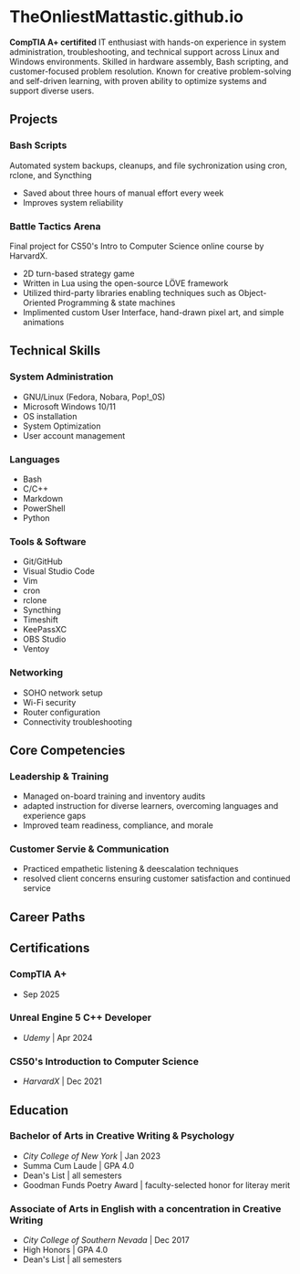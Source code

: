 # TheOnliestMattastic.github.io
**CompTIA A+ certifited** IT enthusiast with hands-on experience in system administration, troubleshooting, and technical support across Linux and Windows environments. Skilled in hardware assembly, Bash scripting, and customer-focused problem resolution. Known for creative problem-solving and self-driven learning, with proven ability to optimize systems and support diverse users. 


## Projects

### Bash Scripts
Automated system backups, cleanups, and file sychronization using cron, rclone, and Syncthing
- Saved about three hours of manual effort every week
- Improves system reliability

### Battle Tactics Arena
Final project for CS50's Intro to Computer Science online course by HarvardX. 
- 2D turn-based strategy game
- Written in Lua using the open-source LÖVE framework
- Utilized third-party libraries enabling techniques such as Object-Oriented Programming & state machines
- Implimented custom User Interface, hand-drawn pixel art, and simple animations


## Technical Skills

### System Administration
- GNU/Linux (Fedora, Nobara, Pop!_0S)
- Microsoft Windows 10/11
- OS installation
- System Optimization
- User account management

### Languages
- Bash
- C/C++
- Markdown
- PowerShell
- Python

### Tools & Software
- Git/GitHub
- Visual Studio Code
- Vim
- cron
- rclone
- Syncthing
- Timeshift
- KeePassXC
- OBS Studio
- Ventoy

### Networking
- SOHO network setup
- Wi-Fi security
- Router configuration
- Connectivity troubleshooting


## Core Competencies

### Leadership & Training
- Managed on-board training and inventory audits
- adapted instruction for diverse learners, overcoming languages and experience gaps
- Improved team readiness, compliance, and morale

### Customer Servie & Communication 
- Practiced empathetic listening & deescalation techniques
- resolved client concerns ensuring customer satisfaction and continued service

## Career Paths


## Certifications

### CompTIA A+ 
- Sep 2025

### Unreal Engine 5 C++ Developer
-  *Udemy* | Apr 2024

### CS50's Introduction to Computer Science
- *HarvardX* | Dec 2021


## Education

### Bachelor of Arts in Creative Writing & Psychology 
- *City College of New York* | Jan 2023
- Summa Cum Laude | GPA 4.0
- Dean's List | all semesters
- Goodman Funds Poetry Award | faculty-selected honor for literay merit

### Associate of Arts in English with a concentration in Creative Writing
- *City College of Southern Nevada* | Dec 2017
- High Honors | GPA 4.0
- Dean's List | all semesters
